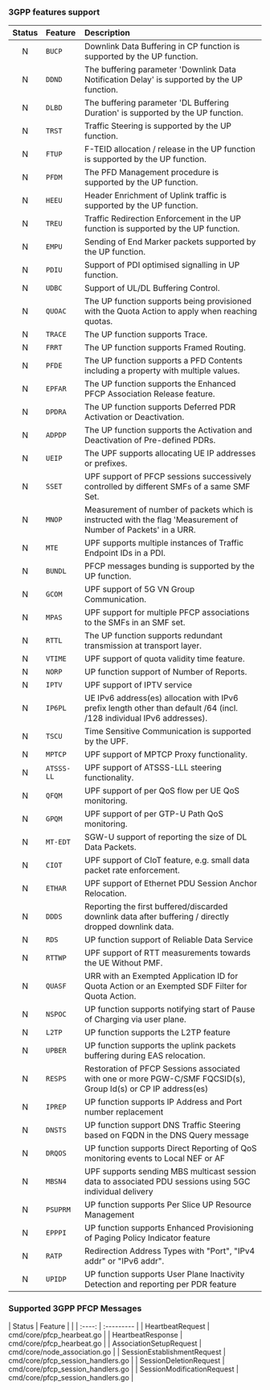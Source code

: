 ### 3GPP features support

| Status | Feature    | Description                                                                                                           |
| :----: | :--------- | :-------------------------------------------------------------------------------------------------------------------- |
|   N    | `BUCP`     | Downlink Data Buffering in CP function is supported by the UP function.                                               |
|   N    | `DDND`     | The buffering parameter 'Downlink Data Notification Delay' is supported by the UP function.                           |
|   N    | `DLBD`     | The buffering parameter 'DL Buffering Duration' is supported by the UP function.                                      |
|   N    | `TRST`     | Traffic Steering is supported by the UP function.                                                                     |
|   N    | `FTUP`     | F-TEID allocation / release in the UP function is supported by the UP function.                                       |
|   N    | `PFDM`     | The PFD Management procedure is supported by the UP function.                                                         |
|   N    | `HEEU`     | Header Enrichment of Uplink traffic is supported by the UP function.                                                  |
|   N    | `TREU`     | Traffic Redirection Enforcement in the UP function is supported by the UP function.                                   |
|   N    | `EMPU`     | Sending of End Marker packets supported by the UP function.                                                           |
|   N    | `PDIU`     | Support of PDI optimised signalling in UP function.                                                                   |
|   N    | `UDBC`     | Support of UL/DL Buffering Control.                                                                                   |
|   N    | `QUOAC`    | The UP function supports being provisioned with the Quota Action to apply when reaching quotas.                       |
|   N    | `TRACE`    | The UP function supports Trace.                                                                                       |
|   N    | `FRRT`     | The UP function supports Framed Routing.                                                                              |
|   N    | `PFDE`     | The UP function supports a PFD Contents including a property with multiple values.                                    |
|   N    | `EPFAR`    | The UP function supports the Enhanced PFCP Association Release feature.                                               |
|   N    | `DPDRA`    | The UP function supports Deferred PDR Activation or Deactivation.                                                     |
|   N    | `ADPDP`    | The UP function supports the Activation and Deactivation of Pre-defined PDRs.                                         |
|   N    | `UEIP`     | The UPF supports allocating UE IP addresses or prefixes.                                                              |
|   N    | `SSET`     | UPF support of PFCP sessions successively controlled by different SMFs of a same SMF Set.                             |
|   N    | `MNOP`     | Measurement of number of packets which is instructed with the flag 'Measurement of Number of Packets' in a URR.       |
|   N    | `MTE`      | UPF supports multiple instances of Traffic Endpoint IDs in a PDI.                                                     |
|   N    | `BUNDL`    | PFCP messages bunding is supported by the UP function.                                                                |
|   N    | `GCOM`     | UPF support of 5G VN Group Communication.                                                                             |
|   N    | `MPAS`     | UPF support for multiple PFCP associations to the SMFs in an SMF set.                                                 |
|   N    | `RTTL`     | The UP function supports redundant transmission at transport layer.                                                   |
|   N    | `VTIME`    | UPF support of quota validity time feature.                                                                           |
|   N    | `NORP`     | UP function support of Number of Reports.                                                                             |
|   N    | `IPTV`     | UPF support of IPTV service                                                                                           |
|   N    | `IP6PL`    | UE IPv6 address(es) allocation with IPv6 prefix length other than default /64 (incl. /128 individual IPv6 addresses). |
|   N    | `TSCU`     | Time Sensitive Communication is supported by the UPF.                                                                 |
|   N    | `MPTCP`    | UPF support of MPTCP Proxy functionality.                                                                             |
|   N    | `ATSSS-LL` | UPF support of ATSSS-LLL steering functionality.                                                                      |
|   N    | `QFQM`     | UPF support of per QoS flow per UE QoS monitoring.                                                                    |
|   N    | `GPQM`     | UPF support of per GTP-U Path QoS monitoring.                                                                         |
|   N    | `MT-EDT`   | SGW-U support of reporting the size of DL Data Packets.                                                               |
|   N    | `CIOT`     | UPF support of CIoT feature, e.g. small data packet rate enforcement.                                                 |
|   N    | `ETHAR`    | UPF support of Ethernet PDU Session Anchor Relocation.                                                                |
|   N    | `DDDS`     | Reporting the first buffered/discarded downlink data after buffering / directly dropped downlink data.                |
|   N    | `RDS`      | UP function support of Reliable Data Service                                                                          |
|   N    | `RTTWP`    | UPF support of RTT measurements towards the UE Without PMF.                                                           |
|   N    | `QUASF`    | URR with an Exempted Application ID for Quota Action or an Exempted SDF Filter for Quota Action.                      |
|   N    | `NSPOC`    | UP function supports notifying start of Pause of Charging via user plane.                                             |
|   N    | `L2TP`     | UP function supports the L2TP feature                                                                                 |
|   N    | `UPBER`    | UP function supports the uplink packets buffering during EAS relocation.                                              |
|   N    | `RESPS`    | Restoration of PFCP Sessions associated with one or more PGW-C/SMF FQCSID(s), Group Id(s) or CP IP address(es)        |
|   N    | `IPREP`    | UP function supports IP Address and Port number replacement                                                           |
|   N    | `DNSTS`    | UP function support DNS Traffic Steering based on FQDN in the DNS Query message                                       |
|   N    | `DRQOS`    | UP function supports Direct Reporting of QoS monitoring events to Local NEF or AF                                     |
|   N    | `MBSN4`    | UPF supports sending MBS multicast session data to associated PDU sessions using 5GC individual delivery              |
|   N    | `PSUPRM`   | UP function supports Per Slice UP Resource Management                                                                 |
|   N    | `EPPPI`    | UP function supports Enhanced Provisioning of Paging Policy Indicator feature                                         |
|   N    | `RATP`     | Redirection Address Types with "Port", "IPv4 addr" or "IPv6 addr".                                                    |
|   N    | `UPIDP`    | UP function supports User Plane Inactivity Detection and reporting per PDR feature                                    |

### Supported 3GPP PFCP Messages

| Status                        | Feature              |                                                                                              |
| :----:                        | :---------           |
| HeartbeatRequest              | cmd/core/pfcp_hearbeat.go |
| HeartbeatResponse             | cmd/core/pfcp_hearbeat.go |
| AssociationSetupRequest       | cmd/core/node_association.go |
| SessionEstablishmentRequest   | cmd/core/pfcp_session_handlers.go |
| SessionDeletionRequest        | cmd/core/pfcp_session_handlers.go |
| SessionModificationRequest    | cmd/core/pfcp_session_handlers.go |

